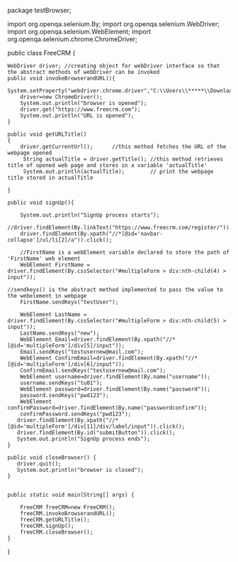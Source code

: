 package testBrowser;

import org.openqa.selenium.By;
import org.openqa.selenium.WebDriver;
import org.openqa.selenium.WebElement;
import org.openqa.selenium.chrome.ChromeDriver;


public class FreeCRM {

	WebDriver driver; //creating object for webDriver interface so that the abstract methods of webDriver can be invoked
	public void invokeBrowserandURL(){
		System.setProperty("webdriver.chrome.driver","C:\\Users\\*****\\Downloads\\chromedriver_win32\\chromedriver.exe");
		driver=new ChromeDriver();
		System.out.println("browser is opened");
		driver.get("https://www.freecrm.com");
		System.out.println("URL is opened");
	}
	
	public void getURLTitle()
	{
		driver.getCurrentUrl();	     //this method fetches the URL of the webpage opened
	     String actualTitle = driver.getTitle(); //this method retrieves title of opened web page and stores in a variable 'actualTitle'
	     System.out.println(actualTitle);        // print the webpage title stored in actualTitle
	     
	}
	
	public void signUp(){
		
		System.out.println("SignUp process starts");
        //driver.findElement(By.linkText("https://www.freecrm.com/register/")).click();
        driver.findElement(By.xpath("//*[@id='navbar-collapse']/ul/li[2]/a")).click();
        
        //FirstName is a webElement variable declared to store the path of 'FirstName' web element
		WebElement FirstName = driver.findElement(By.cssSelector("#multipleForm > div:nth-child(4) > input"));
    
    //sendkeys() is the abstract method implemented to pass the value to the webelement in webpage
		FirstName.sendKeys("testUser");
    
		WebElement LastName = driver.findElement(By.cssSelector("#multipleForm > div:nth-child(5) > input"));
		LastName.sendKeys("new");
		WebElement Email=driver.findElement(By.xpath("//*[@id='multipleForm']/div[5]/input"));
		Email.sendKeys("testusernew@mail.com");
        WebElement ConfirmEmail=driver.findElement(By.xpath("//*[@id='multipleForm']/div[6]/input"));
        ConfirmEmail.sendKeys("testusernew@mail.com");
        WebElement username=driver.findElement(By.name("username"));
        username.sendKeys("tu01");
        WebElement password=driver.findElement(By.name("password"));
        password.sendKeys("pwd123");
        WebElement confirmPassword=driver.findElement(By.name("passwordconfirm"));
        confirmPassword.sendKeys("pwd123");
       driver.findElement(By.xpath("//*[@id='multipleForm']/div[11]/div/label/input")).click();
       driver.findElement(By.id("submitButton")).click();
       System.out.println("SignUp process ends");
	}

	public void closeBrowser() {
       driver.quit();
       System.out.println("browser is closed");
	}
	
	
	public static void main(String[] args) {
		
		FreeCRM freeCRM=new FreeCRM();
		freeCRM.invokeBrowserandURL();
		freeCRM.getURLTitle();
		freeCRM.signUp();
		freeCRM.closeBrowser();
	}
	
}

